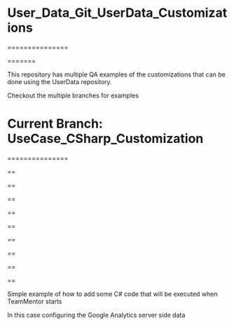 User_Data_Git_UserData_Customizations
===============

===============

=======

This repository has multiple QA examples of the customizations that can be done using the UserData repository.



Checkout the multiple branches for examples


Current Branch: UseCase_CSharp_Customization
===============

===============

==

==

==

==

==

==

==

==

==

Simple example of how to add some C# code that will be executed when TeamMentor starts

In this case configuring the Google Analytics server side data
